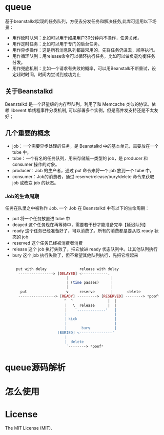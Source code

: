 # queue

基于beanstalkd实现的任务队列，方便去分发任务和解决任务,此库可适用以下场景：

- 用作延时队列：比如可以用于如果用户30分钟内不操作，任务关闭。
- 用作定时任务：比如可以用于专门的后台任务。
- 用作异步操作：这是所有消息队列都最常用的，先将任务仍进去，顺序执行。
- 用作循环队列：用release命令可以循环执行任务，比如可以做负载均衡任务分发。
- 用作兜底机制：比如一个请求有失败的概率，可以用Beanstalk不断重试，设定超时时间，时间内尝试到成功为止

## 关于Beanstalkd
Beanstalkd 是一个轻量级的内存型队列，利用了和 Memcache 类似的协议。依赖 libevent 单线程事件分发机制, 可以部署多个实例，但是高并发支持还是不太友好；

## 几个重要的概念

- job：一个需要异步处理的任务，是 Beanstalkd 中的基本单元，需要放在一个 tube 中。
- tube：一个有名的任务队列，用来存储统一类型的 job，是 producer 和 consumer 操作的对象。
- producer：Job 的生产者，通过 put 命令来将一个 job 放到一个 tube 中。
- consumer：Job的消费者，通过 reserve/release/bury/delete 命令来获取 job 或改变 job 的状态。


### Job的生命周期

任务在队里之中被称作 Job. 一个 Job 在 Beanstalkd 中有以下的生命周期：

- put 将一个任务放置进 tube 中
- deayed 这个任务现在再等待中，需要若干秒才能准备完毕【延迟队列】
- ready 这个任务已经准备好了，可以消费了。所有的消费都是要从取 ready 状态的 job
- reserved 这个任务已经被消费者消费
- release 这个 job 执行失败了，把它放进 ready 状态队列中。让其他队列执行
- bury 这个 job 执行失败了，但不希望其他队列执行，先把它埋起来

```php
    
     put with delay               release with delay
      ----------------> [DELAYED] <------------.
                            |                   |
                            | (time passes)     |
                            |                   |
       put                  v     reserve       |       delete
      -----------------> [READY] ---------> [RESERVED] --------> *poof*
                           ^  ^                |  |
                           |   \  release      |  |
                           |    `-------------'   |
                           |                      |
                           | kick                 |
                           |                      |
                           |       bury           |
                        [BURIED] <---------------'
                           |
                           |  delete
                            `--------> *poof*
```

# queue源码解析


# 怎么使用

# License
The MIT License (MIT).


